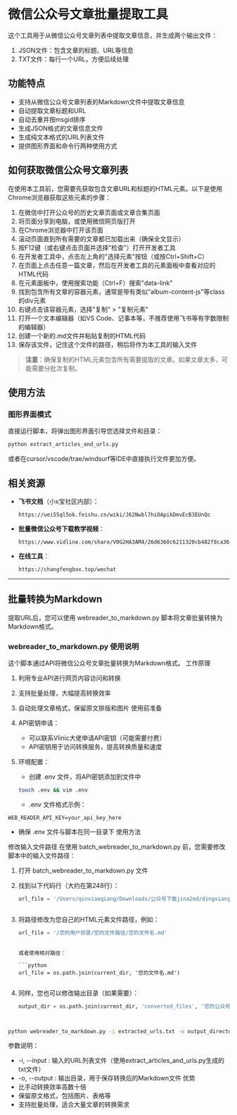 # 微信公众号文章批量提取工具

这个工具用于从微信公众号文章列表中提取文章信息，并生成两个输出文件：
1. JSON文件：包含文章的标题、URL等信息
2. TXT文件：每行一个URL，方便后续处理

## 功能特点

- 支持从微信公众号文章列表的Markdown文件中提取文章信息
- 自动提取文章标题和URL
- 自动去重并按msgid排序
- 生成JSON格式的文章信息文件
- 生成纯文本格式的URL列表文件
- 提供图形界面和命令行两种使用方式

## 如何获取微信公众号文章列表

在使用本工具前，您需要先获取包含文章URL和标题的HTML元素。以下是使用Chrome浏览器获取这些元素的步骤：

1. 在微信中打开公众号的历史文章页面或文章合集页面
2. 将页面分享到电脑，或使用微信网页版打开
3. 在Chrome浏览器中打开该页面
4. 滚动页面直到所有需要的文章都已加载出来（确保全文显示）
5. 按F12键（或右键点击页面并选择"检查"）打开开发者工具
6. 在开发者工具中，点击左上角的"选择元素"按钮（或按Ctrl+Shift+C）
7. 在页面上点击任意一篇文章，然后在开发者工具的元素面板中查看对应的HTML代码
8. 在元素面板中，使用搜索功能（Ctrl+F）搜索"data-link"
9. 找到包含所有文章的容器元素，通常是带有类似"album-content-js"等class的div元素
10. 右键点击该容器元素，选择"复制" > "复制元素"
11. 打开一个文本编辑器（如VS Code、记事本等，不推荐使用飞书等有字数限制的编辑器）
12. 创建一个新的.md文件并粘贴复制的HTML代码
13. 保存该文件，记住这个文件的路径，稍后将作为本工具的输入文件

> **注意**：确保复制的HTML元素包含所有需要提取的文章。如果文章太多，可能需要分批次复制。

## 使用方法

### 图形界面模式

直接运行脚本，将弹出图形界面引导您选择文件和目录：

```bash
python extract_articles_and_urls.py
```

或者在cursor/vscode/trae/windsurf等IDE中直接执行文件更加方便。

## 相关资源

- **飞书文档**（小x宝社区内部）：
  ```
  https://uei55ql5ok.feishu.cn/wiki/J62Nwbl7hiOApikDmvEcB3EUnQc
  ```

- **批量微信公众号下载教学视频**：
  ```
  https://www.vidline.com/share/V0G2HA3AM4/26d6360c6211320cb482f8ca3699ca75
  ```

- **在线工具**：
  ```
  https://changfengbox.top/wechat
  ```


---
## 批量转换为Markdown
提取URL后，您可以使用 webreader_to_markdown.py 脚本将文章批量转换为Markdown格式。

### webreader_to_markdown.py 使用说明
这个脚本通过API将微信公众号文章批量转换为Markdown格式。
 工作原理
1. 利用专业API进行网页内容访问和转换
2. 支持批量处理，大幅提高转换效率
3. 自动处理文章格式，保留原文排版和图片 使用前准备
1. API密钥申请：
   
   - 可以联系Vlinic大佬申请API密钥（可能需要付费）
   - API密钥用于访问转换服务，提高转换质量和速度
2. 环境配置：
   
   - 创建 .env 文件，将API密钥添加到文件中
   ```bash
   touch .env && vim .env
   ```
   - .env 文件格式示例：
  ``` 
  WEB_READER_API_KEY=your_api_key_here
   ```
   - 确保 .env 文件与脚本在同一目录下 使用方法


修改输入文件路径
在使用 batch_webreader_to_markdown.py 前，您需要修改脚本中的输入文件路径：

1. 打开 batch_webreader_to_markdown.py 文件
2. 找到以下代码行（大约在第248行）：
   
   ```python
   url_file = '/Users/qinxiaoqiang/Downloads/公众号下载jina2md/dingxiangyuan_element.md'
    ```
   ```
3. 将路径修改为您自己的HTML元素文件路径，例如：
   
   ```python
   url_file = '/您的用户目录/您的文件路径/您的文件名.md'
    ```
   ```
   
   或者使用相对路径：
   
   ```python
   url_file = os.path.join(current_dir, '您的文件名.md')
    ```
   ```
4. 同样，您也可以修改输出目录（如果需要）：
   
   ```python
   output_dir = os.path.join(current_dir, 'converted_files', '您的公众号名称', current_date)
    ```
   ```


```bash
python webreader_to_markdown.py -i extracted_urls.txt -o output_directory
 ```




参数说明：

- -i, --input : 输入的URL列表文件（使用extract_articles_and_urls.py生成的txt文件）
- -o, --output : 输出目录，用于保存转换后的Markdown文件 优势
- 比手动转换效率高数十倍
- 保留原文格式，包括图片、表格等
- 支持批量处理，适合大量文章的转换需求